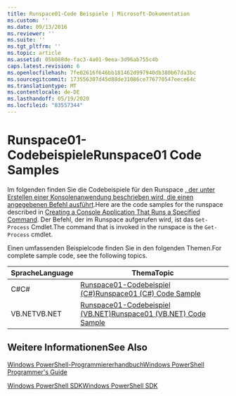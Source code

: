 ```yaml
---
title: Runspace01-Code Beispiele | Microsoft-Dokumentation
ms.custom: ''
ms.date: 09/13/2016
ms.reviewer: ''
ms.suite: ''
ms.tgt_pltfrm: ''
ms.topic: article
ms.assetid: 05b088de-fac3-4a01-9eea-3d96ab755c4b
caps.latest.revision: 6
ms.openlocfilehash: 7fe02616f646bb181462d997940db380b67da3bc
ms.sourcegitcommit: 173556307d45d88de31086ce776770547eece64c
ms.translationtype: MT
ms.contentlocale: de-DE
ms.lasthandoff: 05/19/2020
ms.locfileid: "83557344"
---
```

# <a name="runspace01-code-samples"></a><span data-ttu-id="9d605-102">Runspace01-Codebeispiele</span><span class="sxs-lookup"><span data-stu-id="9d605-102">Runspace01 Code Samples</span></span>

<span data-ttu-id="9d605-103">Im folgenden finden Sie die Codebeispiele für den Runspace [, der unter Erstellen einer Konsolenanwendung beschrieben wird, die einen angegebenen Befehl ausführt](/dotnet/csharp/programming-guide/inside-a-program/hello-world-your-first-program).</span><span class="sxs-lookup"><span data-stu-id="9d605-103">Here are the code samples for the runspace described in [Creating a Console Application That Runs a Specified Command](/dotnet/csharp/programming-guide/inside-a-program/hello-world-your-first-program).</span></span> <span data-ttu-id="9d605-104">Der Befehl, der im Runspace aufgerufen wird, ist das `Get-Process` Cmdlet.</span><span class="sxs-lookup"><span data-stu-id="9d605-104">The command that is invoked in the runspace is the `Get-Process` cmdlet.</span></span>

<span data-ttu-id="9d605-105">Einen umfassenden Beispielcode finden Sie in den folgenden Themen.</span><span class="sxs-lookup"><span data-stu-id="9d605-105">For complete sample code, see the following topics.</span></span>

|<span data-ttu-id="9d605-106">Sprache</span><span class="sxs-lookup"><span data-stu-id="9d605-106">Language</span></span>|<span data-ttu-id="9d605-107">Thema</span><span class="sxs-lookup"><span data-stu-id="9d605-107">Topic</span></span>|
|--------------|-----------|
|<span data-ttu-id="9d605-108">C#</span><span class="sxs-lookup"><span data-stu-id="9d605-108">C#</span></span>|[<span data-ttu-id="9d605-109">Runspace01-Codebeispiel (C#)</span><span class="sxs-lookup"><span data-stu-id="9d605-109">Runspace01 (C#) Code Sample</span></span>](./runspace01-csharp-code-sample.md)|
|<span data-ttu-id="9d605-110">VB.NET</span><span class="sxs-lookup"><span data-stu-id="9d605-110">VB.NET</span></span>|[<span data-ttu-id="9d605-111">Runspace01-Codebeispiel (VB.NET)</span><span class="sxs-lookup"><span data-stu-id="9d605-111">Runspace01 (VB.NET) Code Sample</span></span>](./runspace01-vb-net-code-sample.md)|

## <a name="see-also"></a><span data-ttu-id="9d605-112">Weitere Informationen</span><span class="sxs-lookup"><span data-stu-id="9d605-112">See Also</span></span>

[<span data-ttu-id="9d605-113">Windows PowerShell-Programmiererhandbuch</span><span class="sxs-lookup"><span data-stu-id="9d605-113">Windows PowerShell Programmer's Guide</span></span>](./windows-powershell-programmer-s-guide.md)

[<span data-ttu-id="9d605-114">Windows PowerShell SDK</span><span class="sxs-lookup"><span data-stu-id="9d605-114">Windows PowerShell SDK</span></span>](../windows-powershell-reference.md)
